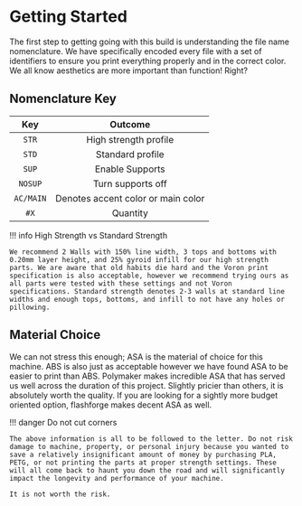 # Getting Started

The first step to getting going with this build is understanding the file name nomenclature. We have specifically encoded every file with a set of identifiers to ensure you print everything properly and in the correct color. We all know aesthetics are more important than function! Right?

## Nomenclature Key

| Key         | Outcome                          |
| :---------: | :----------------------------------: |
| `STR`       |      High strength profile  |
| `STD`       |  Standard profile |
| `SUP`       |     Enable Supports |
| `NOSUP`     |     Turn supports off |
| `AC/MAIN`   |      Denotes accent color or main color |
| `#X`        |     Quantity |

!!! info High Strength vs Standard Strength

    We recommend 2 Walls with 150% line width, 3 tops and bottoms with 0.20mm layer height, and 25% gyroid infill for our high strength parts. We are aware that old habits die hard and the Voron print specification is also acceptable, however we recommend trying ours as all parts were tested with these settings and not Voron specifications. Standard strength denotes 2-3 walls at standard line widths and enough tops, bottoms, and infill to not have any holes or pillowing. 

## Material Choice

We can not stress this enough; ASA is the material of choice for this machine. ABS is also just as acceptable however we have found ASA to be easier to print than ABS. Polymaker makes incredible ASA that has served us well across the duration of this project. Slightly pricier than others, it is absolutely worth the quality. If you are looking for a sightly more budget oriented option, flashforge makes decent ASA as well.

!!! danger Do not cut corners

    The above information is all to be followed to the letter. Do not risk damage to machine, property, or personal injury because you wanted to save a relatively insignificant amount of money by purchasing PLA, PETG, or not printing the parts at proper strength settings. These will all come back to haunt you down the road and will significantly impact the longevity and performance of your machine.

    It is not worth the risk.
